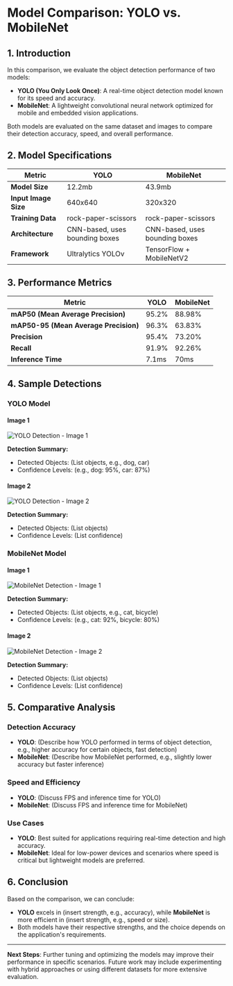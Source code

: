 # Model Comparison: YOLO vs. MobileNet

## 1. Introduction
In this comparison, we evaluate the object detection performance of two models:
- **YOLO (You Only Look Once)**: A real-time object detection model known for its speed and accuracy.
- **MobileNet**: A lightweight convolutional neural network optimized for mobile and embedded vision applications.

Both models are evaluated on the same dataset and images to compare their detection accuracy, speed, and overall performance.

## 2. Model Specifications

| Metric            | YOLO                         | MobileNet                    |
|-------------------|------------------------------|------------------------------|
| **Model Size**     | 12.2mb               | 43.9mb                |
| **Input Image Size** | 640x640            | 320x320              |
| **Training Data**  | rock-paper-scissors  | rock-paper-scissors  |
| **Architecture**   | CNN-based, uses bounding boxes | CNN-based, uses bounding boxes       |
| **Framework**      | Ultralytics YOLOv           | TensorFlow + MobileNetV2     |

## 3. Performance Metrics

| Metric                | YOLO                            | MobileNet                         |
|-----------------------|---------------------------------|-----------------------------------|
| **mAP50 (Mean Average Precision)** | 95.2%          | 88.98%                   |
| **mAP50-95 (Mean Average Precision)** | 96.3%          | 63.83%                   |
| **Precision**          | 95.4%                 | 73.20%                   |
| **Recall**             | 91.9%                 | 92.26%                   |
| **Inference Time**     | 7.1ms     | 70ms       |

## 4. Sample Detections

### YOLO Model

#### Image 1
![YOLO Detection - Image 1](images/YOLO_RESULTS/content/runs/detect/train/val_batch2_labels.jpg)

**Detection Summary:**
- Detected Objects: (List objects, e.g., dog, car)
- Confidence Levels: (e.g., dog: 95%, car: 87%)

#### Image 2
![YOLO Detection - Image 2](path/to/yolo_image_2.png)

**Detection Summary:**
- Detected Objects: (List objects)
- Confidence Levels: (List confidence)

### MobileNet Model

#### Image 1
![MobileNet Detection - Image 1](path/to/mobilenet_image_1.png)

**Detection Summary:**
- Detected Objects: (List objects, e.g., cat, bicycle)
- Confidence Levels: (e.g., cat: 92%, bicycle: 80%)

#### Image 2
![MobileNet Detection - Image 2](path/to/mobilenet_image_2.png)

**Detection Summary:**
- Detected Objects: (List objects)
- Confidence Levels: (List confidence)

## 5. Comparative Analysis

### Detection Accuracy
- **YOLO**: (Describe how YOLO performed in terms of object detection, e.g., higher accuracy for certain objects, fast detection)
- **MobileNet**: (Describe how MobileNet performed, e.g., slightly lower accuracy but faster inference)

### Speed and Efficiency
- **YOLO**: (Discuss FPS and inference time for YOLO)
- **MobileNet**: (Discuss FPS and inference time for MobileNet)

### Use Cases
- **YOLO**: Best suited for applications requiring real-time detection and high accuracy.
- **MobileNet**: Ideal for low-power devices and scenarios where speed is critical but lightweight models are preferred.

## 6. Conclusion
Based on the comparison, we can conclude:
- **YOLO** excels in (insert strength, e.g., accuracy), while **MobileNet** is more efficient in (insert strength, e.g., speed or size).
- Both models have their respective strengths, and the choice depends on the application's requirements.

---

**Next Steps**:
Further tuning and optimizing the models may improve their performance in specific scenarios. Future work may include experimenting with hybrid approaches or using different datasets for more extensive evaluation.
